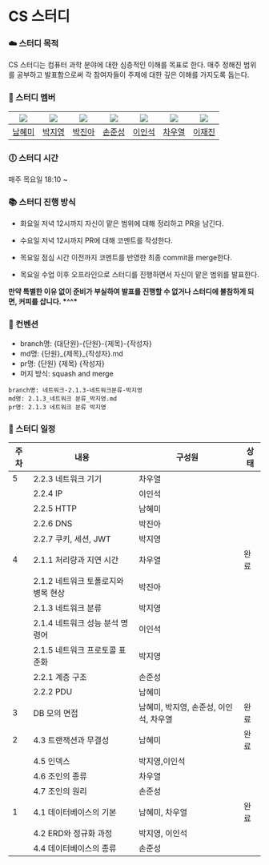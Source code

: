 # CS 스터디

### :cloud: 스터디 목적

CS 스터디는 컴퓨터 과학 분야에 대한 심층적인 이해를 목표로 한다. 매주 정해진 범위를 공부하고 발표함으로써 각 참여자들이 주제에 대한 깊은 이해를 가지도록 돕는다.

### :frog: 스터디 멤버

| <img src="https://github.com/namhyemi.png"> | <img src="https://github.com/parkyolo.png" > | <img src="https://github.com/dev-hamster.png"> | <img src="https://github.com/devjun20.png"> | <img src="https://github.com/insukL.png"> | <img src="https://github.com/dtdtdz.png"> | <img src="https://github.com/jaejinlee1008.png">
| :--------------------------------------------------------------------: | :------------------------------------------------------------------: | :---------------------------------------------------------------------: | :-------------------------------------------------------------------: | :---------------------------------------------------------------------: | :-------------------------------------------------------------------: | :-------------------------------------------------------------------: |
|[남혜미](https://github.com/namhyemi)|[박지영](https://github.com/parkyolo)|[박진아](https://github.com/dev-hamster)|[손준성](https://github.com/devjun20)|[이인석](https://github.com/insukL)|[차우열](https://github.com/dtdtdz)|[이재진](https://github.com/jaejinlee1008)


### :clock6: 스터디 시간

매주 목요일 18:10 ~

### :books: 스터디 진행 방식

- 화요일 저녁 12시까지 자신이 맡은 범위에 대해 정리하고 PR을 남긴다.

- 수요일 저녁 12시까지 PR에 대해 코멘트를 작성한다.

- 목요일 점심 시간 이전까지 코멘트를 반영한 최종 commit을 merge한다.

- 목요일 수업 이후 오프라인으로 스터디를 진행하면서 자신이 맡은 범위를 발표한다.

**만약 특별한 이유 없이 준비가 부실하여 발표를 진행할 수 없거나 스터디에 불참하게 되면, 커피를 삽니다. &#42;^^&#42;**

### :hammer: 컨벤션

- branch명: {대단원}-{단원}-{제목}-{작성자}
- md명: {단원}\_{제목}_{작성자}.md
- pr명: {단원} {제목} {작성자}
- 머지 방식: squash and merge
```
branch명: 네트워크-2.1.3-네트워크분류-박지영
md명: 2.1.3_네트워크 분류_박지영.md
pr명: 2.1.3 네트워크 분류 박지영
```


### :date: 스터디 일정

| 주차  | 내용 | 구성원  | 상태 |
| ----  | ---- | ----  | ---- |
| 5 | 2.2.3 네트워크 기기 | 차우열 |  |
|  | 2.2.4 IP | 이인석 |  |
|  | 2.2.5 HTTP | 남혜미 |  |
|  | 2.2.6 DNS | 박진아 |  |
|  | 2.2.7 쿠키, 세션, JWT | 박지영 |  |
| 4 | 2.1.1 처리량과 지연 시간 | 차우열 | 완료 |
|  | 2.1.2 네트워크 토폴로지와 병목 현상 | 박진아  |  |
|  | 2.1.3 네트워크 분류 | 박지영 |  |
|  | 2.1.4 네트워크 성능 분석 명령어 | 이인석 |  |
|  | 2.1.5 네트워크 프로토콜 표준화 | 박지영 |  |
|  | 2.2.1 계층 구조 | 손준성 |  |
|  | 2.2.2 PDU | 남혜미 |  |
| 3 | DB 모의 면접 | 남혜미, 박지영, 손준성, 이인석, 차우열 | 완료 |
| 2 | 4.3 트랜잭션과 무결성 | 남혜미 | 완료 |
|  | 4.5 인덱스 | 박지영,이인석  |  |
|  | 4.6 조인의 종류 | 차우열 |  |
|  | 4.7 조인의 원리 | 손준성 |  |
| 1 | 4.1 데이터베이스의 기본 | 남혜미, 차우열 | 완료 |
|  | 4.2 ERD와 정규화 과정 | 박지영, 이인석 |  |
|  | 4.4 데이터베이스의 종류 | 손준성 |  |
